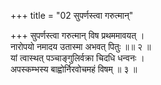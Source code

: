 +++
title = "02 सुपर्णस्त्वा गरुत्मान्"

+++
सुपर्णस्त्वा गरुत्मान् विष प्रथममावयत् ।  
नारोपयो नमादय उतास्मा अभवत् पितुः ॥॥ २ ॥  
यां त्वास्थत् पञ्चाङ्गुलिर्वक्रा चिदधि धन्वनः ।  
अपस्कम्भस्य बाह्वोर्निरवोचमहं विषम् ॥ ३ ॥